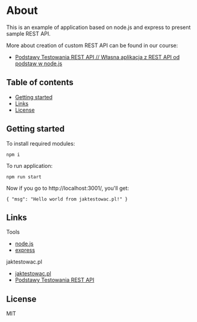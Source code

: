 # About

This is an example of application based on node.js and express to present sample REST API.

More about creation of custom REST API can be found in our course:

-   [Podstawy Testowania REST API // Własna aplikacja z REST API od podstaw w node.js](https://jaktestowac.pl/api/)

## Table of contents

-   [Getting started](#getting-started)
-   [Links](#links)
-   [License](#license)

## Getting started

To install required modules:

```
npm i
```

To run application:

```
npm run start
```

Now if you go to http://localhost:3001/, you'll get:

```
{ "msg": "Hello world from jaktestowac.pl!" }
```

## Links

Tools

-   [node.js](https://nodejs.org/en/)
-   [express](https://expressjs.com/)

jaktestowac.pl

-   [jaktestowac.pl](https://jaktestowac.pl/)
-   [Podstawy Testowania REST API](https://jaktestowac.pl/api/)

## License

MIT
